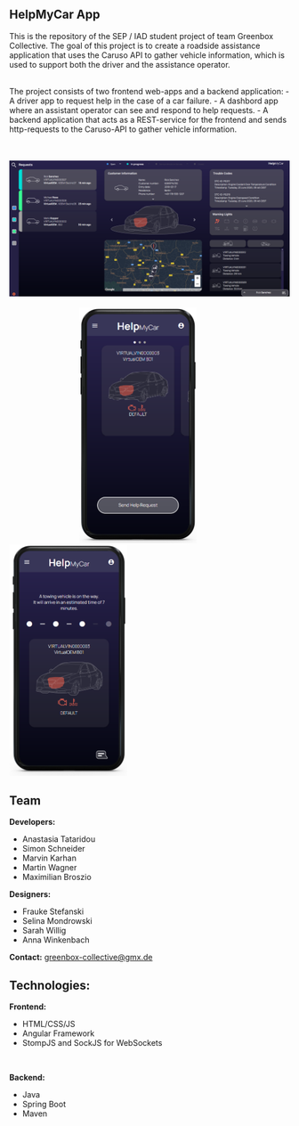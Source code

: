 ## HelpMyCar App



This is the repository of the SEP / IAD student project of team Greenbox Collective.
The goal of this project is to create a roadside assistance application that uses the Caruso API to gather vehicle information, 
which is used to support both the driver and the assistance operator.

<br>
The project consists of two frontend web-apps and a backend application:
- A driver app to request help in the case of a car failure.
- A dashbord app where an assistant operator can see and respond to help requests.
- A backend application that acts as a REST-service for the frontend and sends http-requests to the Caruso-API to gather vehicle information.

<br><br>
<img src="Screenshots/AOD.png" alt="assistance operator dashboard">
<br> <br>
&emsp; &emsp; &emsp; &emsp; &emsp; &emsp; &emsp;
<img src="Screenshots/app1.png" alt="app screenshot 1" width="211.5">
&emsp; &emsp; &emsp; &emsp; &emsp; &emsp; &emsp;
<img src="Screenshots/app2.png" alt="app screenshot 2" width="211.5">

## Team

**Developers:**
- Anastasia Tataridou
- Simon Schneider
- Marvin Karhan
- Martin Wagner
- Maximilian Broszio

**Designers:**
- Frauke Stefanski
- Selina Mondrowski
- Sarah Willig
- Anna Winkenbach

**Contact:**
greenbox-collective@gmx.de 

## Technologies:
**Frontend:**
- HTML/CSS/JS
- Angular Framework
- StompJS and SockJS for WebSockets

<br>

**Backend:**
- Java
- Spring Boot
- Maven

